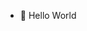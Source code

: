 - 👋 Hello World

<!---
sserges/sserges is a ✨ special ✨ repository because its `README.md` (this file) appears on your GitHub profile.
You can click the Preview link to take a look at your changes.
--->
